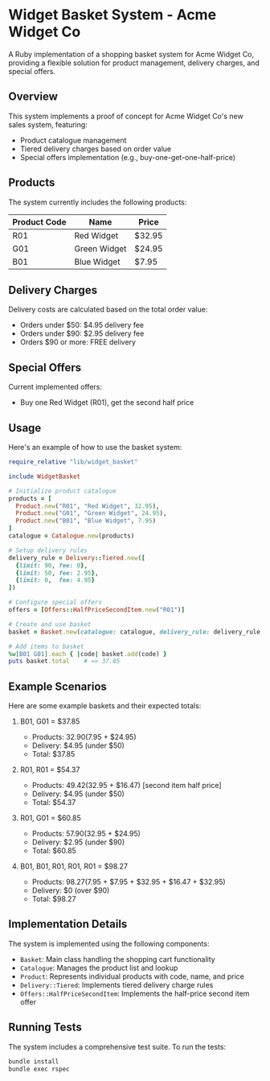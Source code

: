 # Widget Basket System - Acme Widget Co

A Ruby implementation of a shopping basket system for Acme Widget Co, providing a flexible solution for product management, delivery charges, and special offers.

## Overview

This system implements a proof of concept for Acme Widget Co's new sales system, featuring:
- Product catalogue management
- Tiered delivery charges based on order value
- Special offers implementation (e.g., buy-one-get-one-half-price)

## Products

The system currently includes the following products:

| Product Code | Name         | Price  |
|-------------|--------------|--------|
| R01         | Red Widget   | $32.95 |
| G01         | Green Widget | $24.95 |
| B01         | Blue Widget  | $7.95  |

## Delivery Charges

Delivery costs are calculated based on the total order value:
- Orders under $50: $4.95 delivery fee
- Orders under $90: $2.95 delivery fee
- Orders $90 or more: FREE delivery

## Special Offers

Current implemented offers:
- Buy one Red Widget (R01), get the second half price

## Usage

Here's an example of how to use the basket system:

```ruby
require_relative "lib/widget_basket"

include WidgetBasket

# Initialize product catalogue
products = [
  Product.new("R01", "Red Widget", 32.95),
  Product.new("G01", "Green Widget", 24.95),
  Product.new("B01", "Blue Widget", 7.95)
]
catalogue = Catalogue.new(products)

# Setup delivery rules
delivery_rule = Delivery::Tiered.new([
  {limit: 90, fee: 0},
  {limit: 50, fee: 2.95},
  {limit: 0,  fee: 4.95}
])

# Configure special offers
offers = [Offers::HalfPriceSecondItem.new("R01")]

# Create and use basket
basket = Basket.new(catalogue: catalogue, delivery_rule: delivery_rule, offers: offers)

# Add items to basket
%w[B01 G01].each { |code| basket.add(code) }
puts basket.total    # => 37.85
```

## Example Scenarios

Here are some example baskets and their expected totals:

1. B01, G01 = $37.85
   - Products: $32.90 ($7.95 + $24.95)
   - Delivery: $4.95 (under $50)
   - Total: $37.85

2. R01, R01 = $54.37
   - Products: $49.42 ($32.95 + $16.47) [second item half price]
   - Delivery: $4.95 (under $50)
   - Total: $54.37

3. R01, G01 = $60.85
   - Products: $57.90 ($32.95 + $24.95)
   - Delivery: $2.95 (under $90)
   - Total: $60.85

4. B01, B01, R01, R01, R01 = $98.27
   - Products: $98.27 ($7.95 + $7.95 + $32.95 + $16.47 + $32.95)
   - Delivery: $0 (over $90)
   - Total: $98.27

## Implementation Details

The system is implemented using the following components:
- `Basket`: Main class handling the shopping cart functionality
- `Catalogue`: Manages the product list and lookup
- `Product`: Represents individual products with code, name, and price
- `Delivery::Tiered`: Implements tiered delivery charge rules
- `Offers::HalfPriceSecondItem`: Implements the half-price second item offer

## Running Tests

The system includes a comprehensive test suite. To run the tests:

```bash
bundle install
bundle exec rspec
```
